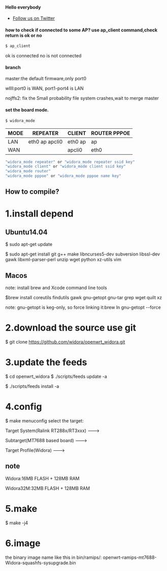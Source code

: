 #### Hello everybody
  * [Follow us on Twitter](https://twitter.com/mangogeek/)
#### how to check if connected to some AP? use ap_client command,check return is ok or no
``` sh
$ ap_client
```
ok is connected
no is not connected
#### branch
master:the default firmware,only port0

wllll:port0 is WAN, port1-port4 is LAN

nojffs2: fix the Small probability file system crashes,wait to merge master

#### set the board mode.
```sh
$ widora_mode
```
| MODE |   REPEATER     |  CLIENT  | ROUTER PPPOE |
|---|---|---|---|
LAN  | eth0 ap apcli0 | eth0  ap | ap           |
WAN  |                | apcli0   | eth0         |
```sh
"widora_mode repeater" or "widora_mode repeater ssid key"
"widora_mode client" or "widora_mode client ssid key"
"widora_mode router"
"widora_mode pppoe" or "widora_mode pppoe name key"
```
## How to compile?
# 1.install depend
## Ubuntu14.04
$ sudo apt-get update

$ sudo apt-get install git g++ make libncurses5-dev subversion libssl-dev gawk libxml-parser-perl unzip wget python xz-utils vim
## Macos
note: install brew and Xcode command line tools

$brew install coreutils findutils gawk gnu-getopt gnu-tar grep wget quilt xz

note: gnu-getopt is keg-only, so force linking it:brew ln gnu-getopt --force

# 2.download the source use git
$ git clone https://github.com/widora/openwrt_widora.git
# 3.update the feeds
$ cd openwrt_widora
$ ./scripts/feeds update -a

$ ./scripts/feeds install -a
# 4.config
$ make menuconfig
select the target:

Target System(Ralink RT288x/RT3xxx) --->

Subtarget(MT7688 based board) --->

Target Profile(Widora) --->

## note
Widora:16MB FLASH + 128MB RAM

Widora32M:32MB FLASH + 128MB RAM

# 5.make
$ make -j4
# 6.image
the binary image name like this in bin/ramips/:
openwrt-ramips-mt7688-Widora-squashfs-sysupgrade.bin
